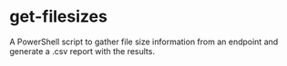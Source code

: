 # get-filesizes
A PowerShell script to gather file size information from an endpoint and generate a .csv report with the results.
